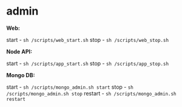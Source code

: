 # admin

**Web:**

start - ```sh /scripts/web_start.sh```
stop - ```sh /scripts/web_stop.sh```

**Node API:**

start - ```sh /scripts/app_start.sh```
stop - ```sh /scripts/app_stop.sh```

**Mongo DB:**

start - ```sh /scripts/mongo_admin.sh start```
stop - ```sh /scripts/mongo_admin.sh stop```
restart - ```sh /scripts/mongo_admin.sh restart```